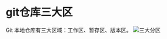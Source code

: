 # git仓库三大区
Git 本地仓库有三大区域：工作区、暂存区、版本区。
![三大分区](https://doc.shiyanlou.com/document-uid310176labid9805timestamp1548755776759.png/wm)